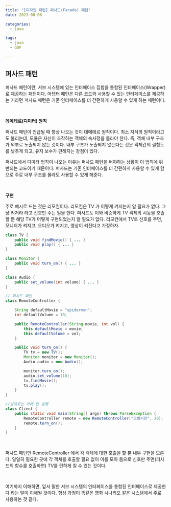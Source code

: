 ```yaml
---
title: "[디자인 패턴] 퍼사드(Facade) 패턴"
date: 2023-08-06

categories:
  - java

tags:
  - java
  - GOF

---
```



## 퍼사드 패턴

퍼사드 패턴이란, 서브 시스템에 있는 인터페이스 집합을 통합된 인터페이스(Wrapper)로 제공하는 패턴이다. 어댑터 패턴은 다른 코드와 사용할 수 있는 인터페이스를 제공하는 거라면 퍼사드 패턴은 기존 인터페이스를 더 간편하게 사용할 수 있게 하는 패턴이다. 

<br>

**데메테르(디미터) 원칙**

퍼사드 패턴이 언급될 때 항상 나오는 것이 데메테르 원칙이다. 최소 지식의 원칙이라고도 불리는데, 모듈은 자신이 조작하는 객체의 속사정을 몰라야 한다. 즉, 객체 내부 구조가 외부로 노출되지 않는 것이다. 내부 구조가 노출되지 않는다는 것은 객체간의 결합도를 낮추게 되고, 유지 보수가 편해지는 장점이 있다.

퍼사드에서 디미터 법칙이 나오는 이유는 퍼사드 패턴을 써야하는 상황이 이 법칙에 위반되는 코드이기 때문이다. 퍼사드는 기존 인터페이스를 더 간편하게 사용할 수 있게 함으로 주로 내부 구조를 몰라도 사용할 수 있게 해준다.

<br>

**구현**

주로 예시로 드는 것은 리모컨이다. 리모컨은 TV 가 어떻게 켜지는지 알 필요가 없다. 그냥 켜저라 라고 신호만 주는 일을 한다. 퍼사드도 이와 비슷하게 TV 객체의 시동을 호출할 뿐 해당 TV가 어떻게 구현되었는지 알 필요가 없다. 리모컨에서 TV로 신호를 주면, 모니터가 켜지고, 오디오가 켜지고, 영상이 켜진다고 가정하자.

```java
class TV {
	public void findMovie() { ... }
	public void play() { ... }
}

class Monitor {
	public void turn_on() { ... }
}

class Audio {
	public set_volume(int volume) { ... }
}

// 퍼사드 패턴
class RemoteController {

	String defaultMovie = "spiderman";
	int defaultVolume = 10;

	public RemoteController(String movie, int vol) {
		this.defaultMovie = movie;
		this.defaultVolume = vol;
	}

	public void turn_on() {
    	TV tv = new TV();
    	Monitor monitor = new Monitor();
    	Audio audio = new Audio();

		monitor.turn_on();
		audio.set_volume(10);
		tv.findMovie();
		tv.play();
	}
}

//실제로는 아래 만 실행
class Client {
	public static void main(String[] args) throws ParseException {
		RemoteController remote = new RemoteController("모범시민", 20);
		remote.turn_on();
	}
}
```

<br>

퍼사드 패턴인 RemoteController 에서 각 객체에 대한 호출을 할 뿐 내부 구현을 모른다. 일일히 필요한 곳에 각 객체를 호출할 필요 없이 이를 모아 둠으로 신호만 주면(퍼사드의 함수를 호출하면) TV를 편하게 킬 수 있는 것이다.

<br>

여기까지 이해하면, 앞서 말한 서브 시스템의 인터페이스를 통합된 인터페이스로 제공한다 라는 말이 이해될 것이다. 항상 과정이 똑같은 영화 시나리오 같은 시스템에서 주로 사용하는 것 같다.

<br>
<br>
